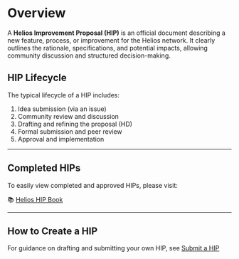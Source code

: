 # Overview

A **Helios Improvement Proposal (HIP)** is an official document describing a new feature, process, or improvement for the Helios network. It clearly outlines the rationale, specifications, and potential impacts, allowing community discussion and structured decision-making.

## HIP Lifecycle

The typical lifecycle of a HIP includes:

1. Idea submission (via an issue)
2. Community review and discussion
3. Drafting and refining the proposal (HD)
4. Formal submission and peer review
5. Approval and implementation

---

## Completed HIPs

To easily view completed and approved HIPs, please visit:

📚 [Helios HIP Book](https://helios-network.github.io/HIP/)

---

## How to Create a HIP

For guidance on drafting and submitting your own HIP, see [Submit a HIP](./community-upgrades-hips.md)
